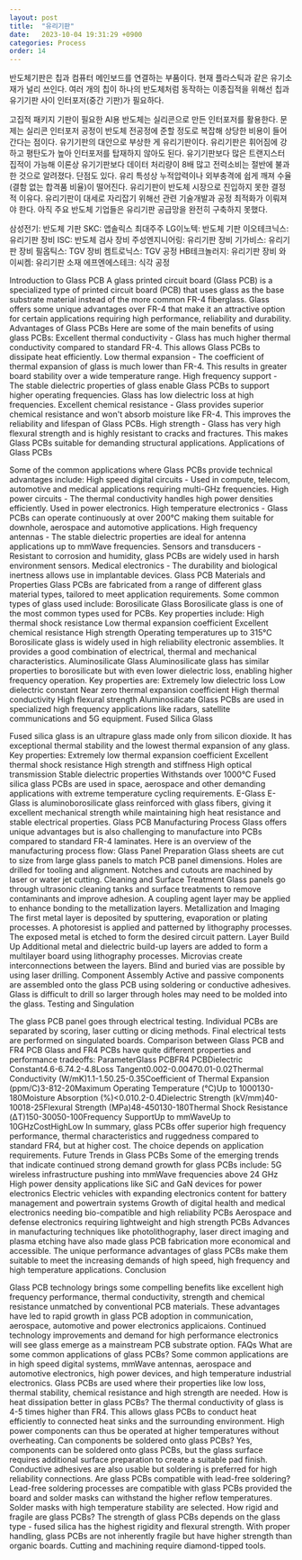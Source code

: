 ```yaml
---
layout: post
title:  "유리기판"
date:   2023-10-04 19:31:29 +0900
categories: Process
order: 14
---
```


반도체기판은 칩과 컴퓨터 메인보드를 연결하는 부품이다. 현재 플라스틱과 같은 유기소재가 널리 쓰인다. 여러 개의 칩이 하나의 반도체처럼 동작하는 이종집적을 위해선 칩과 유기기판 사이 인터포저(중간 기판)가 필요하다.

고집적 패키지 기판이 필요한 AI용 반도체는 실리콘으로 만든 인터포저를 활용한다. 문제는 실리콘 인터포저 공정이 반도체 전공정에 준할 정도로 복잡해 상당한 비용이 들어간다는 점이다. 유기기판의 대안으로 부상한 게 유리기판이다. 유리기판은 휘어짐에 강하고 평탄도가 높아 인터포저를 탑재하지 않아도 된다. 유기기판보다 많은 트랜지스터 집적이 가능해 이론상 유기기판보다 데이터 처리량이 8배 많고 전력소비는 절반에 불과한 것으로 알려졌다. 단점도 있다. 유리 특성상 누적압력이나 외부충격에 쉽게 깨져 수율(결함 없는 합격품 비율)이 떨어진다. 유리기판이 반도체 시장으로 진입하지 못한 결정적 이유다. 유리기판이 대세로 자리잡기 위해선 관련 기술개발과 공정 최적화가 이뤄져야 한다. 아직 주요 반도체 기업들은 유리기판 공급망을 완전히 구축하지 못했다.


삼성전기: 반도체 기판
SKC: 앱솔릭스 최대주주
LG이노텍: 반도체 기판
이오테크닉스: 유리기판 장비
ISC: 반도체 검사 장비
주성엔지니어링: 유리기판 장비
기가비스: 유리기판 장비
필옵틱스: TGV 장비
켐트로닉스: TGV 공정
HB테크놀러지: 유리기판 장비
와이씨켐: 유리기판 소재
에프엔에스테크: 식각 공정

Introduction to Glass PCB
A glass printed circuit board (Glass PCB) is a specialized type of printed circuit board (PCB) that uses glass as the base substrate material instead of the more common FR-4 fiberglass. Glass offers some unique advantages over FR-4 that make it an attractive option for certain applications requiring high performance, reliability and durability.
Advantages of Glass PCBs
Here are some of the main benefits of using glass PCBs:
Excellent thermal conductivity - Glass has much higher thermal conductivity compared to standard FR-4. This allows Glass PCBs to dissipate heat efficiently.
Low thermal expansion - The coefficient of thermal expansion of glass is much lower than FR-4. This results in greater board stability over a wide temperature range.
High frequency support - The stable dielectric properties of glass enable Glass PCBs to support higher operating frequencies. Glass has low dielectric loss at high frequencies.
Excellent chemical resistance - Glass provides superior chemical resistance and won't absorb moisture like FR-4. This improves the reliability and lifespan of Glass PCBs.
High strength - Glass has very high flexural strength and is highly resistant to cracks and fractures. This makes Glass PCBs suitable for demanding structural applications.
Applications of Glass PCBs

Some of the common applications where Glass PCBs provide technical advantages include:
High speed digital circuits - Used in compute, telecom, automotive and medical applications requiring multi-GHz frequencies.
High power circuits - The thermal conductivity handles high power densities efficiently. Used in power electronics.
High temperature electronics - Glass PCBs can operate continuously at over 200°C making them suitable for downhole, aerospace and automotive applications.
High frequency antennas - The stable dielectric properties are ideal for antenna applications up to mmWave frequencies.
Sensors and transducers - Resistant to corrosion and humidity, glass PCBs are widely used in harsh environment sensors.
Medical electronics - The durability and biological inertness allows use in implantable devices.
Glass PCB Materials and Properties
Glass PCBs are fabricated from a range of different glass material types, tailored to meet application requirements. Some common types of glass used include:
Borosilicate Glass
Borosilicate glass is one of the most common types used for PCBs. Key properties include:
High thermal shock resistance
Low thermal expansion coefficient
Excellent chemical resistance
High strength
Operating temperatures up to 315°C
Borosilicate glass is widely used in high reliability electronic assemblies. It provides a good combination of electrical, thermal and mechanical characteristics.
Aluminosilicate Glass
Aluminosilicate glass has similar properties to borosilicate but with even lower dielectric loss, enabling higher frequency operation. Key properties are:
Extremely low dielectric loss
Low dielectric constant
Near zero thermal expansion coefficient
High thermal conductivity
High flexural strength
Aluminosilicate Glass PCBs are used in specialized high frequency applications like radars, satellite communications and 5G equipment.
Fused Silica Glass


Fused silica glass is an ultrapure glass made only from silicon dioxide. It has exceptional thermal stability and the lowest thermal expansion of any glass. Key properties:
Extremely low thermal expansion coefficient
Excellent thermal shock resistance
High strength and stiffness
High optical transmission
Stable dielectric properties
Withstands over 1000°C
Fused silica glass PCBs are used in space, aerospace and other demanding applications with extreme temperature cycling requirements.
E-Glass
E-Glass is aluminoborosilicate glass reinforced with glass fibers, giving it excellent mechanical strength while maintaining high heat resistance and stable electrical properties.
Glass PCB Manufacturing Process
Glass offers unique advantages but is also challenging to manufacture into PCBs compared to standard FR-4 laminates. Here is an overview of the manufacturing process flow:
Glass Panel Preparation
Glass sheets are cut to size from large glass panels to match PCB panel dimensions.
Holes are drilled for tooling and alignment.
Notches and cutouts are machined by laser or water jet cutting.
Cleaning and Surface Treatment
Glass panels go through ultrasonic cleaning tanks and surface treatments to remove contaminants and improve adhesion.
A coupling agent layer may be applied to enhance bonding to the metallization layers.
Metallization and Imaging
The first metal layer is deposited by sputtering, evaporation or plating processes.
A photoresist is applied and patterned by lithography processes.
The exposed metal is etched to form the desired circuit pattern.
Layer Build Up
Additional metal and dielectric build-up layers are added to form a multilayer board using lithography processes.
Microvias create interconnections between the layers.
Blind and buried vias are possible by using laser drilling.
Component Assembly
Active and passive components are assembled onto the glass PCB using soldering or conductive adhesives.
Glass is difficult to drill so larger through holes may need to be molded into the glass.
Testing and Singulation

The glass PCB panel goes through electrical testing.
Individual PCBs are separated by scoring, laser cutting or dicing methods.
Final electrical tests are performed on singulated boards.
Comparison between Glass PCB and FR4 PCB
Glass and FR4 PCBs have quite different properties and performance tradeoffs:
ParameterGlass PCBFR4 PCBDielectric Constant4.6-6.74.2-4.8Loss Tangent0.002-0.00470.01-0.02Thermal Conductivity (W/mK)1.1-1.50.25-0.35Coefficient of Thermal Expansion (ppm/C)3-812-20Maximum Operating Temperature (°C)Up to 1000130-180Moisture Absorption (%)<0.010.2-0.4Dielectric Strength (kV/mm)40-10018-25Flexural Strength (MPa)48-450130-180Thermal Shock Resistance (ΔT)150-30050-100Frequency SupportUp to mmWaveUp to 10GHzCostHighLow
In summary, glass PCBs offer superior high frequency performance, thermal characteristics and ruggedness compared to standard FR4, but at higher cost. The choice depends on application requirements.
Future Trends in Glass PCBs
Some of the emerging trends that indicate continued strong demand growth for glass PCBs include:
5G wireless infrastructure pushing into mmWave frequencies above 24 GHz
High power density applications like SiC and GaN devices for power electronics
Electric vehicles with expanding electronics content for battery management and powertrain systems
Growth of digital health and medical electronics needing bio-compatible and high reliability PCBs
Aerospace and defense electronics requiring lightweight and high strength PCBs
Advances in manufacturing techniques like photolithography, laser direct imaging and plasma etching have also made glass PCB fabrication more economical and accessible.
The unique performance advantages of glass PCBs make them suitable to meet the increasing demands of high speed, high frequency and high temperature applications.
Conclusion

Glass PCB technology brings some compelling benefits like excellent high frequency performance, thermal conductivity, strength and chemical resistance unmatched by conventional PCB materials. These advantages have led to rapid growth in glass PCB adoption in communication, aerospace, automotive and power electronics applicaions. Continued technology improvements and demand for high performance electronics will see glass emerge as a mainstream PCB substrate option.
FAQs
What are some common applications of glass PCBs?
Some common applications are in high speed digital systems, mmWave antennas, aerospace and automotive electronics, high power devices, and high temperature industrial electronics. Glass PCBs are used where their properties like low loss, thermal stability, chemical resistance and high strength are needed.
How is heat dissipation better in glass PCBs?
The thermal conductivity of glass is 4-5 times higher than FR4. This allows glass PCBs to conduct heat efficiently to connected heat sinks and the surrounding environment. High power components can thus be operated at higher temperatures without overheating.
Can components be soldered onto glass PCBs?
Yes, components can be soldered onto glass PCBs, but the glass surface requires additional surface preparation to create a suitable pad finish. Conductive adhesives are also usable but soldering is preferred for high reliability connections.
Are glass PCBs compatible with lead-free soldering?
Lead-free soldering processes are compatible with glass PCBs provided the board and solder masks can withstand the higher reflow temperatures. Solder masks with high temperature stability are selected.
How rigid and fragile are glass PCBs?
The strength of glass PCBs depends on the glass type - fused silica has the highest rigidity and flexural strength. With proper handling, glass PCBs are not inherently fragile but have higher strength than organic boards. Cutting and machining require diamond-tipped tools.